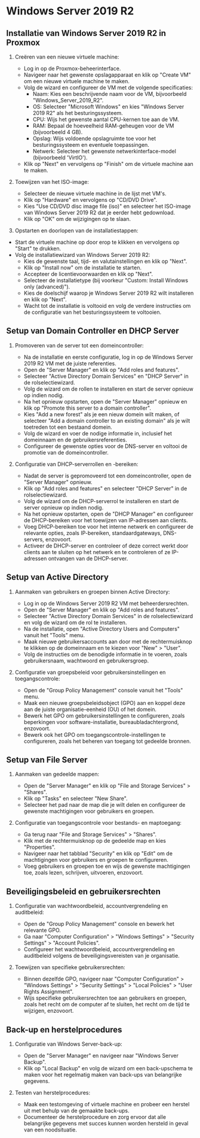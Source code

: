 # Windows Server 2019 R2

## Installatie van Windows Server 2019 R2 in Proxmox

1. Creëren van een nieuwe virtuele machine:

   - Log in op de Proxmox-beheerinterface.
   - Navigeer naar het gewenste opslagapparaat en klik op "Create VM" om een nieuwe virtuele machine te maken.
   - Volg de wizard en configureer de VM met de volgende specificaties:
      - Naam: Kies een beschrijvende naam voor de VM, bijvoorbeeld "Windows_Server_2019_R2".
      - OS: Selecteer "Microsoft Windows" en kies "Windows Server 2019 R2" als het besturingssysteem.
      - CPU: Wijs het gewenste aantal CPU-kernen toe aan de VM.
      - RAM: Bepaal de hoeveelheid RAM-geheugen voor de VM (bijvoorbeeld 4 GB).
      - Opslag: Wijs voldoende opslagruimte toe voor het besturingssysteem en eventuele toepassingen.
      - Netwerk: Selecteer het gewenste netwerkinterface-model (bijvoorbeeld 'VirtIO').
   - Klik op "Next" en vervolgens op "Finish" om de virtuele machine aan te maken.

2. Toewijzen van het ISO-image:

   - Selecteer de nieuwe virtuele machine in de lijst met VM's.
   - Klik op "Hardware" en vervolgens op "CD/DVD Drive".
   - Kies "Use CD/DVD disc image file (iso)" en selecteer het ISO-image van Windows Server 2019 R2 dat je eerder hebt gedownload.
   - Klik op "OK" om de wijzigingen op te slaan.

 3. Opstarten en doorlopen van de installatiestappen:

   - Start de virtuele machine op door erop te klikken en vervolgens op "Start" te drukken.
   - Volg de installatiewizard van Windows Server 2019 R2:
      - Kies de gewenste taal, tijd- en valutainstellingen en klik op "Next".
      - Klik op "Install now" om de installatie te starten.
      - Accepteer de licentievoorwaarden en klik op "Next".
      - Selecteer de installatietype (bij voorkeur "Custom: Install Windows only (advanced)").
      - Kies de doelschijf waarop je Windows Server 2019 R2 wilt installeren en klik op "Next".
      - Wacht tot de installatie is voltooid en volg de verdere instructies om de configuratie van het besturingssysteem te voltooien.

## Setup van Domain Controller en DHCP Server

1. Promoveren van de server tot een domeincontroller:

   - Na de installatie en eerste configuratie, log in op de Windows Server 2019 R2 VM met de juiste referenties.
   - Open de "Server Manager" en klik op "Add roles and features".
   - Selecteer "Active Directory Domain Services" en "DHCP Server" in de rolselectiewizard.
   - Volg de wizard om de rollen te installeren en start de server opnieuw op indien nodig.
   - Na het opnieuw opstarten, open de "Server Manager" opnieuw en klik op "Promote this server to a domain controller".
   - Kies "Add a new forest" als je een nieuw domein wilt maken, of selecteer "Add a domain controller to an existing domain" als je wilt toetreden tot een bestaand domein.
   - Volg de wizard en voer de nodige informatie in, inclusief het domeinnaam en de gebruikersreferenties.
   - Configureer de gewenste opties voor de DNS-server en voltooi de promotie van de domeincontroller.

2. Configuratie van DHCP-serverrollen en -bereiken:

   - Nadat de server is gepromoveerd tot een domeincontroller, open de "Server Manager" opnieuw.
   - Klik op "Add roles and features" en selecteer "DHCP Server" in de rolselectiewizard.
   - Volg de wizard om de DHCP-serverrol te installeren en start de server opnieuw op indien nodig.
   - Na het opnieuw opstarten, open de "DHCP Manager" en configureer de DHCP-bereiken voor het toewijzen van IP-adressen aan clients.
   - Voeg DHCP-bereiken toe voor het interne netwerk en configureer de relevante opties, zoals IP-bereiken, standaardgateways, DNS-servers, enzovoort.
   - Activeer de DHCP-server en controleer of deze correct werkt door clients aan te sluiten op het netwerk en te controleren of ze IP-adressen ontvangen van de DHCP-server.

## Setup van Active Directory

1. Aanmaken van gebruikers en groepen binnen Active Directory:

   - Log in op de Windows Server 2019 R2 VM met beheerdersrechten.
   - Open de "Server Manager" en klik op "Add roles and features".
   - Selecteer "Active Directory Domain Services" in de rolselectiewizard en volg de wizard om de rol te installeren.
   - Na de installatie, open "Active Directory Users and Computers" vanuit het "Tools" menu.
   - Maak nieuwe gebruikersaccounts aan door met de rechtermuisknop te klikken op de domeinnaam en te kiezen voor "New" > "User".
   - Volg de instructies om de benodigde informatie in te voeren, zoals gebruikersnaam, wachtwoord en gebruikersgroep.

2. Configuratie van groepsbeleid voor gebruikersinstellingen en toegangscontrole:

   - Open de "Group Policy Management" console vanuit het "Tools" menu.
   - Maak een nieuwe groepsbeleidsobject (GPO) aan en koppel deze aan de juiste organisatie-eenheid (OU) of het domein.
   - Bewerk het GPO om gebruikersinstellingen te configureren, zoals beperkingen voor software-installatie, bureaubladachtergrond, enzovoort.
   - Bewerk ook het GPO om toegangscontrole-instellingen te configureren, zoals het beheren van toegang tot gedeelde bronnen.

## Setup van File Server

1. Aanmaken van gedeelde mappen:

   - Open de "Server Manager" en klik op "File and Storage Services" > "Shares".
   - Klik op "Tasks" en selecteer "New Share".
   - Selecteer het pad naar de map die je wilt delen en configureer de gewenste machtigingen voor gebruikers en groepen.

2. Configuratie van toegangscontrole voor bestands- en maptoegang:

   - Ga terug naar "File and Storage Services" > "Shares".
   - Klik met de rechtermuisknop op de gedeelde map en kies "Properties".
   - Navigeer naar het tabblad "Security" en klik op "Edit" om de machtigingen voor gebruikers en groepen te configureren.
   - Voeg gebruikers en groepen toe en wijs de gewenste machtigingen toe, zoals lezen, schrijven, uitvoeren, enzovoort.

## Beveiligingsbeleid en gebruikersrechten

1. Configuratie van wachtwoordbeleid, accountvergrendeling en auditbeleid:

   - Open de "Group Policy Management" console en bewerk het relevante GPO.
   - Ga naar "Computer Configuration" > "Windows Settings" > "Security Settings" > "Account Policies".
   - Configureer het wachtwoordbeleid, accountvergrendeling en auditbeleid volgens de beveiligingsvereisten van je organisatie.

2. Toewijzen van specifieke gebruikersrechten:

   - Binnen dezelfde GPO, navigeer naar "Computer Configuration" > "Windows Settings" > "Security Settings" > "Local Policies" > "User Rights Assignment".
   - Wijs specifieke gebruikersrechten toe aan gebruikers en groepen, zoals het recht om de computer af te sluiten, het recht om de tijd te wijzigen, enzovoort.

## Back-up en herstelprocedures

1. Configuratie van Windows Server-back-up:

   - Open de "Server Manager" en navigeer naar "Windows Server Backup".
   - Klik op "Local Backup" en volg de wizard om een back-upschema te maken voor het regelmatig maken van back-ups van belangrijke gegevens.

2. Testen van herstelprocedures:

   - Maak een testomgeving of virtuele machine en probeer een herstel uit met behulp van de gemaakte back-ups.
   - Documenteer de herstelprocedure en zorg ervoor dat alle belangrijke gegevens met succes kunnen worden hersteld in geval van een noodsituatie.
